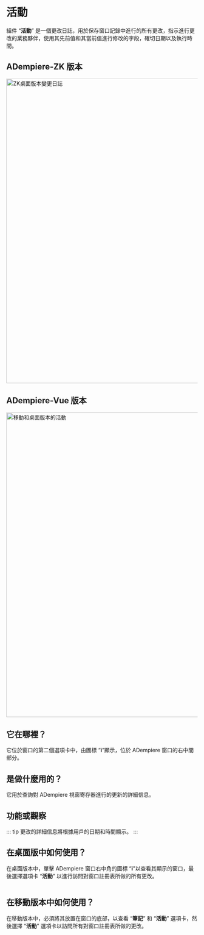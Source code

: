 # 活動

組件 “**活動**” 是一個更改日誌，用於保存窗口記錄中進行的所有更改，指示進行更改的業務夥伴，使用其先前值和其當前值進行修改的字段，確切日期以及執行時間。

## ADempiere-ZK 版本

<img :src="$withBase('/images/components/activity/zk-desktop-version-activity.png')" alt="ZK桌面版本變更日誌" width="800px">

## ADempiere-Vue 版本

<img :src="$withBase('/images/components/activity/ui-version-activity.png')" alt="移動和桌面版本的活動" width="800px">

## 它在哪裡？

它位於窗口的第二個選項卡中，由圖標 “**i**”顯示，位於 ADempiere 窗口的右中間部分。

## 是做什麼用的？

它用於查詢對 ADempiere 視窗寄存器進行的更新的詳細信息。

## 功能或觀察

::: tip
更改的詳細信息將根據用戶的日期和時間顯示。
:::

## 在桌面版中如何使用？

在桌面版本中，單擊 ADempiere 窗口右中角的圖標 “**i**”以查看其顯示的窗口，最後選擇選項卡 “**活動**” 以進行訪問對窗口註冊表所做的所有更改。

<img :src="$withBase('/images/components/activity/how-to-use-it-in-the-desktop-version.gif')" />

## 在移動版本中如何使用？

在移動版本中，必須將其放置在窗口的底部，以查看 “**筆記**” 和 “**活動**” 選項卡，然後選擇 “**活動**” 選項卡以訪問所有對窗口註冊表所做的更改。

<img :src="$withBase('/images/components/activity/how-to-use-it-in-the-mobile-version.gif')" />
